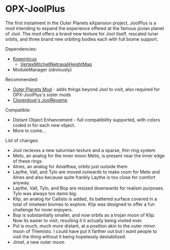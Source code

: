 # OPX-JoolPlus

The first instalment in the Outer Planets eXpansion project, JoolPlus is a mod intending to expand the experience offered at the famous jovian planet of Jool. The mod offers a brand new texture for Jool itself, rescaled lunar orbits, and three brand new orbiting bodies each with full biome support. 

Dependencies:
- [Kopernicus](https://forum.kerbalspaceprogram.com/topic/200143-112x-kopernicus-stable-branch-last-updated-june-17th-2024/#comment-3921588)
  - [VertexMitchellNetravaliHeightMap](https://forum.kerbalspaceprogram.com/topic/207768-112-niakos-kopernicus-utilities-smoother-heightmaps/)
- ModuleManager (obviously)

Recommended:
- [Outer Planets Mod](https://forum.kerbalspaceprogram.com/topic/184789-131-112x-outer-planets-mod-v2210-3rd-jan-2022/) - adds things beyond Jool to visit, also required for OPX-JoolPlus's sister mods
- [Cloverdove's JoolRevamp](https://spacedock.info/mod/2823/Jool%20Retexture)

Compatible:
- Distant Object Enhancement - full compatibility supported, with colors coded in for each new object.
- More to come...

List of changes:
- Jool recieves a new saturnian texture and a sparse, thin ring system
- Meto, an analog for the inner moon Metis, is present near the inner edge of these rings
- Alnes, an analog for Amalthea, orbits just outside them
- Laythe, Vall, and Tylo are moved outwards to make room for Meto and Alnes and also because quite frankly Laythe is too close for comfort anyway.
- Laythe, Vall, Tylo, and Bop are resized downwards for realism purposes. Tylo was always too damn big.
- Klip, an analog for Callisto is added, its battered surface covered in a total of nineteen biomes to explore. Klip was designed to offer a fun challenge for rover enjoyers.
- Bop is substantially smaller, and now orbits as a trojan moon of Klip. Now its easier to visit, resulting it it actually being visited ever.
- Pol is much, much more distant, at a position akin to the outer minor moon of Themisto. I could have put it farther out but I want people to visit the thing without it being hopelessly destabilized.
- Jimel, a new outer moon
